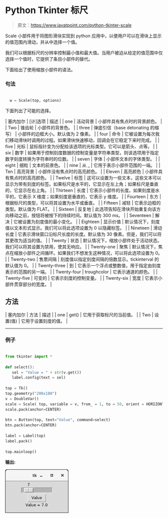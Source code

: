 # Python Tkinter 标尺

> 原文：<https://www.javatpoint.com/python-tkinter-scale>

Scale 小部件用于将图形滑块实现到 python 应用中，以便用户可以在滑块上显示的值范围内滑动，并从中选择一个值。

我们可以根据标尺的分辨率控制最小值和最大值。当用户被迫从给定的值范围中仅选择一个值时，它提供了条目小部件的替代。

下面给出了使用缩放小部件的语法。

### 句法

```py

  w = Scale(top, options) 

```

下面列出了可能的选择。

| 塞内加尔 | [计]选项 | 描述 |
| one | 活动背景 | 小部件具有焦点时的背景颜色。 |
| Two | 锥齿轮 | 小部件的背景色。 |
| three | 弹底引信（base detonating 的缩写） | 小部件的边框大小。默认值为 2 像素。 |
| four | 命令 | 它被设置为每次我们移动滑块时调用的过程。如果滑块快速移动，回调会在它稳定下来时完成。 |
| five | 光标 | 鼠标指针变为分配给该选项的光标类型。它可以是箭头、点等。 |
| six | 数字 | 如果用于控制刻度数据的控制变量是字符串类型，则该选项用于指定数字刻度转换为字符串时的位数。 |
| seven | 字体 | 小部件文本的字体类型。 |
| eight | 细粒 | 文本的前景色。 |
| nine | 从 _ | 它用于表示小部件范围的一端。 |
| Ten | 高亮背景 | 小部件没有焦点时的高亮颜色。 |
| Eleven | 高亮颜色 | 小部件具有焦点时的高亮颜色。 |
| Twelve | 标签 | 这可以设置为一些文本，这些文本可以显示为带有刻度的标签。如果标尺是水平的，它显示在左上角；如果标尺是垂直的，它显示在右上角。 |
| Thirteen | 长度 | 它表示小部件的长度。如果刻度是水平的，它表示 X 维度；如果刻度是垂直的，它表示 y 维度。 |
| Fourteen | 东方 | 根据标尺的类型，可以将其设置为水平或垂直。 |
| Fifteen | 减轻 | 它表示边框的类型。默认值为 FLAT。 |
| Sixteen | 反复地 | 此选项告知在滑块开始重复向该方向移动之前，按钮将被按下的持续时间。默认值为 300 ms。 |
| Seventeen | 解决 | 它被设置为刻度值的最小变化。 |
| Eighteen | 显示价值 | 默认情况下，刻度值以文本形式显示。我们可以将此选项设置为 0 以隐藏标签。 |
| Nineteen | 滑动长度 | 它表示滑块窗口沿标尺长度的长度。默认值为 30 像素。但是，我们可以将其更改为适当的值。 |
| Twenty | 状态 | 默认情况下，缩放小部件处于活动状态。我们可以将其设置为禁用，使其无响应。 |
| Twenty-one | 聚焦 | 默认情况下，焦点在缩放小部件之间循环。如果我们不想发生这种情况，可以将此选项设置为 0。 |
| Twenty-two | 售票间隔 | 刻度值以指定刻度间隔的倍数显示。tickinterval 的默认值为 0。 |
| Twenty-three | 到 | 它表示一个浮点或整数值，用于指定由刻度表示的范围的另一端。 |
| Twenty-four | troughcolor | 它表示通道的颜色。 |
| Twenty-five | 可变的 | 它表示刻度的控制变量。 |
| Twenty-six | 宽度 | 它表示小部件贯穿部分的宽度。 |

## 方法

| 塞内加尔 | 方法 | 描述 |
| one | get() | 它用于获取标尺的当前值。 |
| Two | 设置(值) | 它用于设置刻度的值。 |

* * *

### 例子

```py

from tkinter import *

def select():
   sel = "Value = " + str(v.get())
   label.config(text = sel)

top = Tk()
top.geometry("200x100")
v = DoubleVar()
scale = Scale( top, variable = v, from_ = 1, to = 50, orient = HORIZONTAL)
scale.pack(anchor=CENTER)

btn = Button(top, text="Value", command=select)
btn.pack(anchor=CENTER)

label = Label(top)
label.pack()

top.mainloop()

```

**输出:**

![Python Tkinter Scale](img/583b3909dd3d12fa2d4abd3a9bd32415.png)